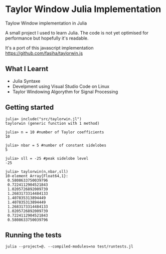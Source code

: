 # Taylor Window Julia Implementation

Taylow Window implementation in Julia

A small project I used to learn Julia. The code is not yet optimised for performance but hopefully it's readable. 

It's a port of this javascript implementation https://github.com/fasiha/taylorwin.js

## What I Learnt

* Julia Syntaxe
* Develpment using Visual Studio Code on Linux
* Taylor Windowing Algorythm for Signal Processing


## Getting started

```
julia> include("src/taylorwin.jl")
taylorwin (generic function with 1 method)

julia> n = 10 #number of Taylor coefficients
10

julia> nbar = 5 #number of constant sidelobes
5

julia> sll = -25 #peak sidelobe level
-25

julia> taylorwin(n,nbar,sll)
10-element Array{Float64,1}:
 0.5808633750039796
 0.7224112904521843
 1.0205726892009739
 1.2683173314484133
 1.407835313894449 
 1.407835313894449 
 1.2683173314484133
 1.0205726892009739
 0.7224112904521843
 0.5808633750039796

```

## Running the tests

```
julia --project=@. --compiled-modules=no test/runtests.jl
```



